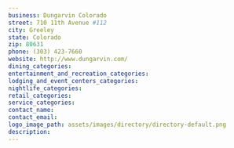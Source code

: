 ```yaml
---
business: Dungarvin Colorado
street: 710 11th Avenue #112
city: Greeley
state: Colorado
zip: 80631
phone: (303) 423-7660
website: http://www.dungarvin.com/ 
dining_categories: 
entertainment_and_recreation_categories: 
lodging_and_event_centers_categories: 
nightlife_categories: 
retail_categories: 
service_categories: 
contact_name: 
contact_email: 
logo_image_path: assets/images/directory/directory-default.png
description: 
---
```

